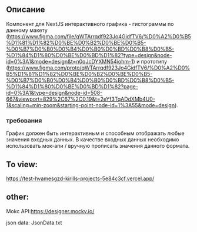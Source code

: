 ## Описание
Компонент для NextJS интерактивного графика - гистограммы по данному макету (https://www.figma.com/file/qWTArrqdf923Jo4GidfTV6/%D0%A2%D0%B5%D1%81%D1%82%D0%BE%D0%B2%D0%BE%D0%B5-%D0%B7%D0%B0%D0%B4%D0%B0%D0%BD%D0%B8%D0%B5-%D1%84%D1%80%D0%BE%D0%BD%D1%82?type=design&node-id=0%3A1&mode=design&t=n0qJcDYXMN54iohm-1) и прототипу (https://www.figma.com/proto/qWTArrqdf923Jo4GidfTV6/%D0%A2%D0%B5%D1%81%D1%82%D0%BE%D0%B2%D0%BE%D0%B5-%D0%B7%D0%B0%D0%B4%D0%B0%D0%BD%D0%B8%D0%B5-%D1%84%D1%80%D0%BE%D0%BD%D1%82?page-id=0%3A1&type=design&node-id=508-667&viewport=829%2C67%2C0.19&t=2eYf3TqADdXMb4U0-1&scaling=min-zoom&starting-point-node-id=1%3A55&mode=design). 
### требования
График должен быть интерактивным и способным отображать любые значения входных данных. 
В качестве входных данных необходимо использовать мок-апи / вручную прописать значения данного формата.

## To view:

https://test-hvamesgzd-kirills-projects-5e84c3cf.vercel.app/


## other:

Mokc API:https://designer.mocky.io/

json data: JsonData.txt
